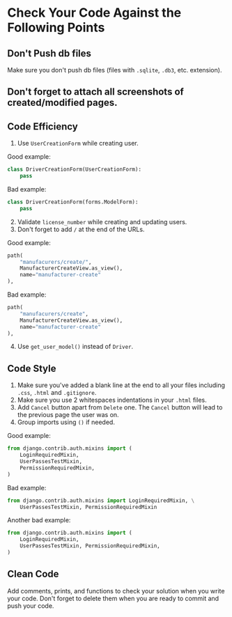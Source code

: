 # Сheck Your Code Against the Following Points

## Don't Push db files

Make sure you don't push db files (files with `.sqlite`, `.db3`, etc. extension).

## Don't forget to attach all screenshots of created/modified pages.

## Code Efficiency

1. Use `UserCreationForm` while creating user.

Good example:

```python
class DriverCreationForm(UserCreationForm):
    pass
```

Bad example:

```python
class DriverCreationForm(forms.ModelForm):
    pass
```

2. Validate `license_number` while creating and updating users.
3. Don't forget to add `/` at the end of the URLs.

Good example:

```python
path(
    "manufacurers/create/", 
    ManufacturerCreateView.as_view(), 
    name="manufacturer-create"
),
```

Bad example:

```python
path(
    "manufacurers/create", 
    ManufacturerCreateView.as_view(), 
    name="manufacturer-create"
),
```

4. Use `get_user_model()` instead of `Driver`.

## Code Style
1. Make sure you've added a blank line at the end to all your files including `.css`, `.html` and `.gitignore`.
2. Make sure you use 2 whitespaces indentations in your `.html` files.
3. Add `Cancel` button apart from `Delete` one. The `Cancel` button will lead to the previous page the user was on.
3. Group imports using `()` if needed.

Good example:

```python
from django.contrib.auth.mixins import (
    LoginRequiredMixin, 
    UserPassesTestMixin, 
    PermissionRequiredMixin,
)
```

Bad example:

```python
from django.contrib.auth.mixins import LoginRequiredMixin, \
    UserPassesTestMixin, PermissionRequiredMixin
```

Another bad example:

```python
from django.contrib.auth.mixins import (
    LoginRequiredMixin, 
    UserPassesTestMixin, PermissionRequiredMixin,
)
```

## Clean Code
Add comments, prints, and functions to check your solution when you write your code. 
Don't forget to delete them when you are ready to commit and push your code.
